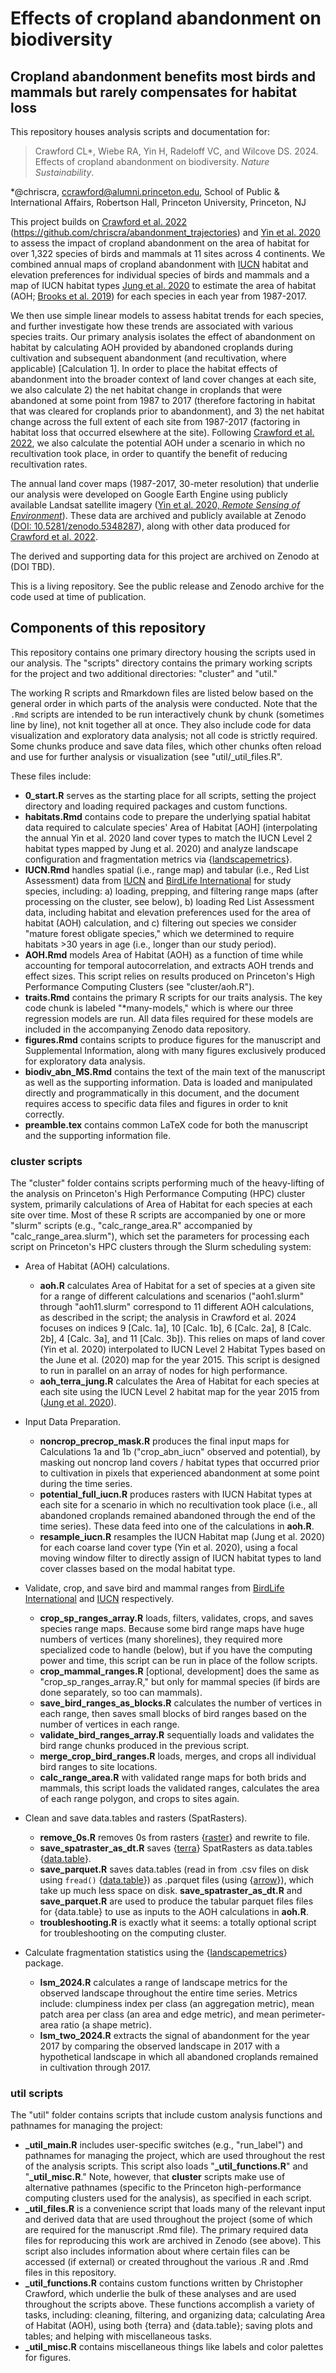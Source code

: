 # Effects of cropland abandonment on biodiversity
## Cropland abandonment benefits most birds and mammals but rarely compensates for habitat loss

This repository houses analysis scripts and documentation for:

> Crawford CL\*, Wiebe RA, Yin H, Radeloff VC, and Wilcove DS. 2024. Effects of cropland abandonment on biodiversity. *Nature Sustainability*.

\*@chriscra, ccrawford@alumni.princeton.edu, School of Public & International Affairs, Robertson Hall, Princeton University, Princeton, NJ

This project builds on [Crawford et al. 2022](https://doi.org/10.1126/sciadv.abm8999) (https://github.com/chriscra/abandonment_trajectories) and [Yin et al. 2020](https://doi.org/10.1016/j.rse.2020.111873) to assess the impact of cropland abandonment on the area of habitat for over 1,322 species of birds and mammals at 11 sites across 4 continents.
We combined annual maps of cropland abandonment with [IUCN](https://www.iucnredlist.org/) habitat and elevation preferences for individual species of birds and mammals and a map of IUCN habitat types [Jung et al. 2020](https://www.nature.com/articles/s41597-020-00599-8) to estimate the area of habitat (AOH; [Brooks et al. 2019](https://doi.org/10.1016/j.tree.2019.06.009)) for each species in each year from 1987-2017.

We then use simple linear models to assess habitat trends for each species, and further investigate how these trends are associated with various species traits.
Our primary analysis isolates the effect of abandonment on habitat by calculating AOH provided by abandoned croplands during cultivation and subsequent abandonment (and recultivation, where applicable) [Calculation 1]. 
In order to place the habitat effects of abandonment into the broader context of land cover changes at each site, we also calculate 2) the net habitat change in croplands that were abandoned at some point from 1987 to 2017 (therefore factoring in habitat that was cleared for croplands prior to abandonment), and 3) the net habitat change across the full extent of each site from 1987-2017 (factoring in habitat loss that occurred elsewhere at the site).
Following [Crawford et al. 2022](https://doi.org/10.1126/sciadv.abm8999), we also calculate the potential AOH under a scenario in which no recultivation took place, in order to quantify the benefit of reducing recultivation rates.

The annual land cover maps (1987-2017, 30-meter resolution) that underlie our analysis were developed on Google Earth Engine using publicly available Landsat satellite imagery ([Yin et al. 2020, *Remote Sensing of Environment*](https://doi.org/10.1016/j.rse.2020.111873)).
These data are archived and publicly available at Zenodo ([DOI: 10.5281/zenodo.5348287](https://doi.org/10.5281/zenodo.5348287)), along with other data produced for [Crawford et al. 2022](https://doi.org/10.1126/sciadv.abm8999).

The derived and supporting data for this project are archived on Zenodo at (DOI TBD).

This is a living repository.
See the public release and Zenodo archive for the code used at time of publication. 

## Components of this repository

This repository contains one primary directory housing the scripts used in our analysis.
The "scripts" directory contains the primary working scripts for the project and two additional directories: "cluster" and "util." 

The working R scripts and Rmarkdown files are listed below based on the general order in which parts of the analysis were conducted. 
Note that the `.Rmd` scripts are intended to be run interactively chunk by chunk (sometimes line by line), not knit together all at once. 
They also include code for data visualization and exploratory data analysis; not all code is strictly required. 
Some chunks produce and save data files, which other chunks often reload and use for further analysis or visualization (see "util/_util_files.R".

These files include:

- **0_start.R** serves as the starting place for all scripts, setting the project directory and loading required packages and custom functions.
- **habitats.Rmd** contains code to prepare the underlying spatial habitat data required to calculate species' Area of Habitat [AOH] (interpolating the annual Yin et al. 2020 land cover types to match the IUCN Level 2 habitat types mapped by Jung et al. 2020) and analyze landscape configuration and fragmentation metrics via {[landscapemetrics](https://r-spatialecology.github.io/landscapemetrics/)}.
- **IUCN.Rmd** handles spatial (i.e., range map) and tabular (i.e., Red List Assessment) data from [IUCN](https://www.iucnredlist.org/resources/spatial-data-download) and [BirdLife International](https://datazone.birdlife.org/species/requestdis) for study species, including: a) loading, prepping, and filtering range maps (after processing on the cluster, see below), b) loading Red List Assessment data, including habitat and elevation preferences used for the area of habitat (AOH) calculation, and c) filtering out species we consider "mature forest obligate species," which we determined to require habitats >30 years in age (i.e., longer than our study period).
- **AOH.Rmd** models Area of Habitat (AOH) as a function of time while accounting for temporal autocorrelation, and extracts AOH trends and effect sizes. This script relies on results produced on Princeton's High Performance Computing Clusters (see "cluster/aoh.R").
- **traits.Rmd** contains the primary R scripts for our traits analysis. The key code chunk is labeled "*many-models," which is where our three regression models are run. All data files required for these models are included in the accompanying Zenodo data repository.
- **figures.Rmd** contains scripts to produce figures for the manuscript and Supplemental Information, along with many figures exclusively produced for exploratory data analysis.
- **biodiv_abn_MS.Rmd** contains the text of the main text of the manuscript as well as the supporting information. Data is loaded and manipulated directly and programmatically in this document, and the document requires access to specific data files and figures in order to knit correctly.
- **preamble.tex** contains common LaTeX code for both the manuscript and the supporting information file.


### cluster scripts

The "cluster" folder contains scripts performing much of the heavy-lifting of the analysis on Princeton's High Performance Computing (HPC) cluster system, primarily calculations of Area of Habitat for each species at each site over time.
Most of these R scripts are accompanied by one or more "slurm" scripts (e.g., "calc_range_area.R" accompanied by "calc_range_area.slurm"), which set the parameters for processing each script on Princeton's HPC clusters through the Slurm scheduling system:

- Area of Habitat (AOH) calculations.  
    - **aoh.R** calculates Area of Habitat for a set of species at a given site for a range of different calculations and scenarios ("aoh1.slurm" through "aoh11.slurm" correspond to 11 different AOH calculations, as described in the script; the analysis in Crawford et al. 2024 focuses on indices 9 [Calc. 1a], 10 [Calc. 1b], 6 [Calc. 2a], 8 [Calc. 2b], 4 [Calc. 3a], and 11 [Calc. 3b]). This relies on maps of land cover (Yin et al. 2020) interpolated to IUCN Level 2 Habitat Types based on the June et al. (2020) map for the year 2015. This script is designed to run in parallel on an array of nodes for high performance.
    - **aoh_terra_jung.R** calculates the Area of Habitat for each species at each site using the IUCN Level 2 habitat map for the year 2015 from ([Jung et al. 2020](https://www.nature.com/articles/s41597-020-00599-8)).

- Input Data Preparation.  
    - **noncrop_precrop_mask.R** produces the final input maps for Calculations 1a and 1b ("crop_abn_iucn" observed and potential), by masking out noncrop land covers / habitat types that occurred prior to cultivation in pixels that experienced abandonment at some point during the time series.
    - **potential_full_iucn.R** produces rasters with IUCN Habitat types at each site for a scenario in which no recultivation took place (i.e., all abandoned croplands remained abandoned through the end of the time series). These data feed into one of the calculations in **aoh.R**.
    - **resample_iucn.R** resamples the IUCN Habitat map (Jung et al. 2020) for each coarse land cover type (Yin et al. 2020), using a focal moving window filter to directly assign of IUCN habitat types to land cover classes based on the modal habitat type.

- Validate, crop, and save bird and mammal ranges from [BirdLife International](https://datazone.birdlife.org/species/requestdis) and [IUCN](https://www.iucnredlist.org/resources/spatial-data-download) respectively.  
    - **crop_sp_ranges_array.R** loads, filters, validates, crops, and saves species range maps. Because some bird range maps have huge numbers of vertices (many shorelines), they required more specialized code to handle (below), but if you have the computing power and time, this script can be run in place of the follow scripts.
    - **crop_mammal_ranges.R** [optional, development] does the same as "crop_sp_ranges_array.R," but only for mammal species (if birds are done separately, so too can mammals).
    - **save_bird_ranges_as_blocks.R** calculates the number of vertices in each range, then saves small blocks of bird ranges based on the number of vertices in each range.
    - **validate_bird_ranges_array.R** sequentially loads and validates the bird range chunks produced in the previous script.
    - **merge_crop_bird_ranges.R** loads, merges, and crops all individual bird ranges to site locations.
    - **calc_range_area.R** with validated range maps for both brids and mammals, this script loads the validated ranges, calculates the area of each range polygon, and crops to sites again. 

- Clean and save data.tables and rasters (SpatRasters).  
    - **remove_0s.R** removes 0s from rasters {[raster](https://rspatial.github.io/raster/index.html)} and rewrite to file.
    - **save_spatraster_as_dt.R** saves {[terra](https://rspatial.github.io/terra/index.html)} SpatRasters as data.tables {[data.table](https://rdatatable.gitlab.io/data.table/)}.
    - **save_parquet.R** saves data.tables (read in from .csv files on disk using `fread()` {[data.table](https://rdatatable.gitlab.io/data.table/)}) as .parquet files (using {[arrow](https://arrow.apache.org/docs/r/)}), which take up much less space on disk. **save_spatraster_as_dt.R** and **save_parquet.R** are used to produce the tabular parquet files files for {data.table} to use as inputs to the AOH calculations in **aoh.R**.
    - **troubleshooting.R** is exactly what it seems: a totally optional script for troubleshooting on the computing cluster. 

- Calculate fragmentation statistics using the {[landscapemetrics](https://r-spatialecology.github.io/landscapemetrics/)} package.  
    - **lsm_2024.R** calculates a range of landscape metrics for the observed landscape throughout the entire time series. Metrics include: clumpiness index per class (an aggregation metric), mean patch area per class (an area and edge metric), and mean perimeter-area ratio (a shape metric).
    - **lsm_two_2024.R** extracts the signal of abandonment for the year 2017 by comparing the observed landscape in 2017 with a hypothetical landscape in which all abandoned croplands remained in cultivation through 2017.


### util scripts

The "util" folder contains scripts that include custom analysis functions and pathnames for managing the project:

- **_util_main.R** includes user-specific switches (e.g., "run_label") and pathnames for managing the project, which are used throughout the rest of the analysis scripts. This script also loads "**_util_functions.R**" and "**_util_misc.R**." Note, however, that **cluster** scripts make use of alternative pathnames (specific to the Princeton high-performance computing clusters used for the analysis), as specified in each script.
- **_util_files.R** is a convenience script that loads many of the relevant input and derived data that are used throughout the project (some of which are required for the manuscript .Rmd file). The primary required data files for reproducing this work are archived in Zenodo (see above). This script also includes information about where certain files can be accessed (if external) or created throughout the various .R and .Rmd files in this repository.
- **_util_functions.R** contains custom functions written by Christopher Crawford, which underlie the bulk of these analyses and are used throughout the scripts above. These functions accomplish a variety of tasks, including: cleaning, filtering, and organizing data; calculating Area of Habitat (AOH), using both {terra} and {data.table}; saving plots and tables; and helping with miscellaneous tasks.
- **_util_misc.R** contains miscellaneous things like labels and color palettes for figures. 

